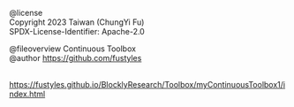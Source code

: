 @license<br>
Copyright 2023 Taiwan (ChungYi Fu)<br>
SPDX-License-Identifier: Apache-2.0<br>

@fileoverview Continuous Toolbox<br>
@author https://github.com/fustyles<br><br>

https://fustyles.github.io/BlocklyResearch/Toolbox/myContinuousToolbox1/index.html
